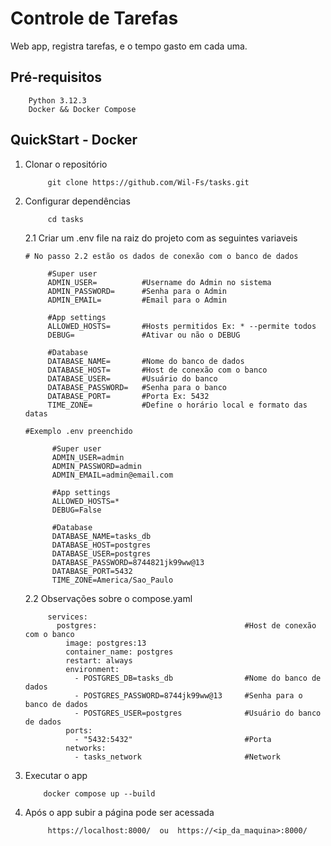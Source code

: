 # Controle de Tarefas

Web app, registra tarefas, e o tempo gasto em cada uma.

## Pré-requisitos

```
    Python 3.12.3
    Docker && Docker Compose
```

## QuickStart - Docker

1. Clonar o repositório
    
   ```shell
        git clone https://github.com/Wil-Fs/tasks.git
   ```

2. Configurar dependências 

   ```shell
        cd tasks
   ```
   2.1 Criar um .env file na raiz do projeto com as seguintes variaveis
   ```
   # No passo 2.2 estão os dados de conexão com o banco de dados
        
        #Super user   
        ADMIN_USER=          #Username do Admin no sistema
        ADMIN_PASSWORD=      #Senha para o Admin   
        ADMIN_EMAIL=         #Email para o Admin
        
        #App settings
        ALLOWED_HOSTS=       #Hosts permitidos Ex: * --permite todos
        DEBUG=               #Ativar ou não o DEBUG
            
        #Database  
        DATABASE_NAME=       #Nome do banco de dados
        DATABASE_HOST=       #Host de conexão com o banco
        DATABASE_USER=       #Usuário do banco
        DATABASE_PASSWORD=   #Senha para o banco
        DATABASE_PORT=       #Porta Ex: 5432
        TIME_ZONE=           #Define o horário local e formato das datas
   
   #Exemplo .env preenchido
      
         #Super user
         ADMIN_USER=admin
         ADMIN_PASSWORD=admin
         ADMIN_EMAIL=admin@email.com
         
         #App settings
         ALLOWED_HOSTS=*
         DEBUG=False
         
         #Database
         DATABASE_NAME=tasks_db
         DATABASE_HOST=postgres
         DATABASE_USER=postgres
         DATABASE_PASSWORD=8744821jk99ww@13
         DATABASE_PORT=5432
         TIME_ZONE=America/Sao_Paulo
   ```
   2.2 Observações sobre o compose.yaml
    ```
         services:
           postgres:                                 #Host de conexão com o banco
             image: postgres:13
             container_name: postgres
             restart: always
             environment:
               - POSTGRES_DB=tasks_db                #Nome do banco de dados
               - POSTGRES_PASSWORD=8744jk99ww@13     #Senha para o banco de dados
               - POSTGRES_USER=postgres              #Usuário do banco de dados
             ports:
               - "5432:5432"                         #Porta
             networks:
               - tasks_network                       #Network
    ```
3. Executar o app
    ```shell
        docker compose up --build
    ```
4. Após o app subir a página pode ser acessada
   ```
        https://localhost:8000/  ou  https://<ip_da_maquina>:8000/
   ```